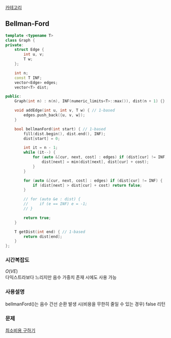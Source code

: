 [카테고리](/README.md)
## Bellman-Ford
```cpp
template <typename T>
class Graph {
private:
    struct Edge {
        int u, v;
        T w;
    };

    int n;
    const T INF;
    vector<Edge> edges;
    vector<T> dist;

public:
    Graph(int n) : n(n), INF(numeric_limits<T>::max()), dist(n + 1) {}

    void addEdge(int u, int v, T w) { // 1-based
        edges.push_back({u, v, w});
    }

    bool bellmanFord(int start) { // 1-based
        fill(dist.begin(), dist.end(), INF);
        dist[start] = 0;

        int it = n - 1;
        while (it--) {
            for (auto &[cur, next, cost] : edges) if (dist[cur] != INF) {
                dist[next] = min(dist[next], dist[cur] + cost);
            }
        }

        for (auto &[cur, next, cost] : edges) if (dist[cur] != INF) {
            if (dist[next] > dist[cur] + cost) return false;
        }

        // for (auto &e : dist) {
        //     if (e == INF) e = -1;
        // }

        return true;
    }

    T getDist(int end) { // 1-based
        return dist[end];
    }
};
```
### 시간복잡도 
$O(VE)$   
다익스트라보다 느리지만 음수 가중치 존재 시에도 사용 가능

### 사용설명
bellmanFord()는 음수 간선 순환 발생 시(비용을 무한히 줄일 수 있는 경우) false 리턴   

### 문제
[최소비용 구하기](https://www.acmicpc.net/problem/1916)
